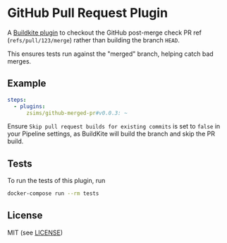 # GitHub Pull Request Plugin

A [Buildkite plugin](https://buildkite.com/docs/agent/v3/plugins) to checkout the GitHub post-merge check PR ref (`refs/pull/123/merge`) rather than building the branch `HEAD`.

This ensures tests run against the "merged" branch, helping catch bad merges.

## Example

```yml
steps:
  - plugins:
      zsims/github-merged-pr#v0.0.3: ~
```

Ensure `Skip pull request builds for existing commits` is set to `false` in your Pipeline settings, as BuildKite will build the branch and skip the PR build.

## Tests

To run the tests of this plugin, run
```sh
docker-compose run --rm tests
```

## License

MIT (see [LICENSE](LICENSE))
